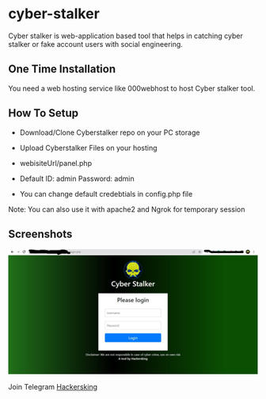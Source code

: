 # cyber-stalker
Cyber stalker is web-application based tool that helps in catching cyber stalker or fake account users with social engineering.



## One Time Installation

You need a web hosting service  like 000webhost to host Cyber stalker tool. 
    
## How To Setup

- Download/Clone Cyberstalker repo on your PC storage

- Upload Cyberstalker Files on your hosting

- webisiteUrl/panel.php
- Default ID: admin Password: admin
- You can change default credebtials in config.php file

Note: You can also use it with apache2 and Ngrok for temporary session

## Screenshots

![App Screenshot](https://github.com/kinghacker0/cyber-stalker/blob/main/Screenshot.jpg)



Join Telegram <a href="https://bio.site/hackersking.in">Hackersking</a>
